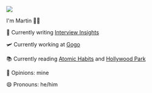 ![](https://media.giphy.com/media/PkpNy9LkUD0B5P7NDg/giphy.gif)

I'm Martin 👋🏻

🌱  Currently writing [Interview Insights](https://www.martincartledge.io/)

🛩  Currently working at [Gogo](https://www.gogoair.com/)

📚 Currently reading [Atomic Habits](https://www.goodreads.com/book/show/40121378-atomic-habits?from_search=true&from_srp=true&qid=qCQzem14fa&rank=1) and [Hollywood Park](https://www.goodreads.com/book/show/49235526-hollywood-park)

📢  Opinions: mine

😄  Pronouns: he/him
